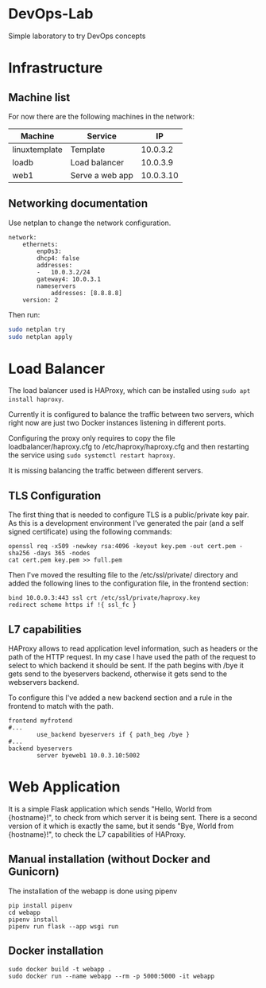 # DevOps-Lab
Simple laboratory to try DevOps concepts

# Infrastructure

## Machine list
For now there are the following machines in the network:

| Machine       | Service         | IP        |
|---------------|-----------------|-----------|
| linuxtemplate | Template        | 10.0.3.2  |
| loadb         | Load balancer   | 10.0.3.9  |
| web1          | Serve a web app | 10.0.3.10 |

## Networking documentation
Use netplan to change the network configuration.
```
network:
    ethernets:
        enp0s3:
        dhcp4: false
        addresses:
        -   10.0.3.2/24
        gateway4: 10.0.3.1
        nameservers
            addresses: [8.8.8.8]
    version: 2
```
Then run:
```bash
sudo netplan try
sudo netplan apply
```

# Load Balancer
The load balancer used is HAProxy, which can be installed using `sudo apt install haproxy`.

Currently it is configured to balance the traffic between two servers, which right now are just two Docker instances listening in different ports. 

Configuring the proxy only requires to copy the file loadbalancer/haproxy.cfg to /etc/haproxy/haproxy.cfg and then restarting the service using `sudo systemctl restart haproxy`.

It is missing balancing the traffic between different servers.

## TLS Configuration
The first thing that is needed to configure TLS is a public/private key pair. As this is a development environment I've generated the pair (and a self signed certificate) using the following commands:

```
openssl req -x509 -newkey rsa:4096 -keyout key.pem -out cert.pem -sha256 -days 365 -nodes
cat cert.pem key.pem >> full.pem
```

Then I've moved the resulting file to the /etc/ssl/private/ directory and added the following lines to the configuration file, in the frontend section: 

```
bind 10.0.0.3:443 ssl crt /etc/ssl/private/haproxy.key
redirect scheme https if !{ ssl_fc }
```

## L7 capabilities
HAProxy allows to read application level information, such as headers or the path of the HTTP request. In my case I have used the path of the request to select to which backend it should be sent. If the path begins with /bye it gets send to the byeservers backend, otherwise it gets send to the webservers backend.

To configure this I've added a new backend section and a rule in the frontend to match with the path.

```
frontend myfrotend
#...
        use_backend byeservers if { path_beg /bye }
#...
backend byeservers
        server byeweb1 10.0.3.10:5002
```

# Web Application
It is a simple Flask application which sends "Hello, World from {hostname}!", to check from which server it is being sent. 
There is a second version of it which is exactly the same, but it sends "Bye, World from {hostname}!", to check the L7 capabilities of HAProxy.

## Manual installation (without Docker and Gunicorn)
The installation of the webapp is done using pipenv
```
pip install pipenv
cd webapp
pipenv install
pipenv run flask --app wsgi run
```

## Docker installation
```
sudo docker build -t webapp .
sudo docker run --name webapp --rm -p 5000:5000 -it webapp
```
